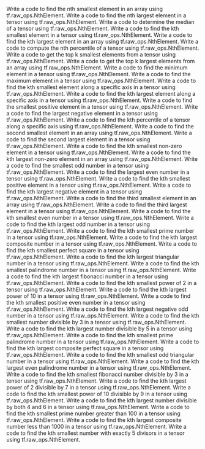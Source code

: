 Write a code to find the nth smallest element in an array using tf.raw_ops.NthElement.
Write a code to find the nth largest element in a tensor using tf.raw_ops.NthElement.
Write a code to determine the median of a tensor using tf.raw_ops.NthElement.
Write a code to find the kth smallest element in a tensor using tf.raw_ops.NthElement.
Write a code to find the kth largest element in an array using tf.raw_ops.NthElement.
Write a code to compute the nth percentile of a tensor using tf.raw_ops.NthElement.
Write a code to get the top k smallest elements from a tensor using tf.raw_ops.NthElement.
Write a code to get the top k largest elements from an array using tf.raw_ops.NthElement.
Write a code to find the minimum element in a tensor using tf.raw_ops.NthElement.
Write a code to find the maximum element in a tensor using tf.raw_ops.NthElement.
Write a code to find the kth smallest element along a specific axis in a tensor using tf.raw_ops.NthElement.
Write a code to find the kth largest element along a specific axis in a tensor using tf.raw_ops.NthElement.
Write a code to find the smallest positive element in a tensor using tf.raw_ops.NthElement.
Write a code to find the largest negative element in a tensor using tf.raw_ops.NthElement.
Write a code to find the kth percentile of a tensor along a specific axis using tf.raw_ops.NthElement.
Write a code to find the second smallest element in an array using tf.raw_ops.NthElement.
Write a code to find the second largest element in a tensor using tf.raw_ops.NthElement.
Write a code to find the kth smallest non-zero element in a tensor using tf.raw_ops.NthElement.
Write a code to find the kth largest non-zero element in an array using tf.raw_ops.NthElement.
Write a code to find the smallest odd number in a tensor using tf.raw_ops.NthElement.
Write a code to find the largest even number in a tensor using tf.raw_ops.NthElement.
Write a code to find the kth smallest positive element in a tensor using tf.raw_ops.NthElement.
Write a code to find the kth largest negative element in a tensor using tf.raw_ops.NthElement.
Write a code to find the third smallest element in an array using tf.raw_ops.NthElement.
Write a code to find the third largest element in a tensor using tf.raw_ops.NthElement.
Write a code to find the kth smallest even number in a tensor using tf.raw_ops.NthElement.
Write a code to find the kth largest odd number in a tensor using tf.raw_ops.NthElement.
Write a code to find the kth smallest prime number in a tensor using tf.raw_ops.NthElement.
Write a code to find the kth largest composite number in a tensor using tf.raw_ops.NthElement.
Write a code to find the kth smallest perfect square in a tensor using tf.raw_ops.NthElement.
Write a code to find the kth largest triangular number in a tensor using tf.raw_ops.NthElement.
Write a code to find the kth smallest palindrome number in a tensor using tf.raw_ops.NthElement.
Write a code to find the kth largest fibonacci number in a tensor using tf.raw_ops.NthElement.
Write a code to find the kth smallest power of 2 in a tensor using tf.raw_ops.NthElement.
Write a code to find the kth largest power of 10 in a tensor using tf.raw_ops.NthElement.
Write a code to find the kth smallest positive even number in a tensor using tf.raw_ops.NthElement.
Write a code to find the kth largest negative odd number in a tensor using tf.raw_ops.NthElement.
Write a code to find the kth smallest number divisible by 3 in a tensor using tf.raw_ops.NthElement.
Write a code to find the kth largest number divisible by 5 in a tensor using tf.raw_ops.NthElement.
Write a code to find the kth smallest prime palindrome number in a tensor using tf.raw_ops.NthElement.
Write a code to find the kth largest composite perfect square in a tensor using tf.raw_ops.NthElement.
Write a code to find the kth smallest odd triangular number in a tensor using tf.raw_ops.NthElement.
Write a code to find the kth largest even palindrome number in a tensor using tf.raw_ops.NthElement.
Write a code to find the kth smallest fibonacci number divisible by 3 in a tensor using tf.raw_ops.NthElement.
Write a code to find the kth largest power of 2 divisible by 7 in a tensor using tf.raw_ops.NthElement.
Write a code to find the kth smallest power of 10 divisible by 9 in a tensor using tf.raw_ops.NthElement.
Write a code to find the kth largest number divisible by both 4 and 6 in a tensor using tf.raw_ops.NthElement.
Write a code to find the kth smallest prime number greater than 100 in a tensor using tf.raw_ops.NthElement.
Write a code to find the kth largest composite number less than 1000 in a tensor using tf.raw_ops.NthElement.
Write a code to find the kth smallest number with exactly 5 divisors in a tensor using tf.raw_ops.NthElement.